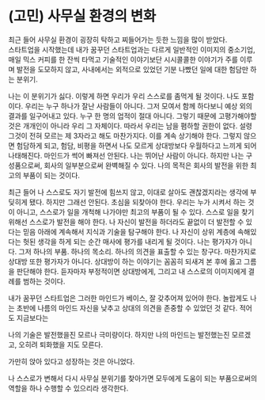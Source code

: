 # (고민) 사무실 환경의 변화

최근 들어 사무실 환경이 굉장히 탁하고 찌들어가는 듯한 느낌을 많이 받았다.  
스타트업을 시작했는데 내가 꿈꾸던 스타트업과는 다르게 일반적인 이미지의 중소기업, 매일 믹스 커피를 한 잔씩 타먹고 기술적인 이야기보단 시시콜콜한 이야기가 주를 이루며 발전을 도모하지 않고, 사내에서는 외적으로 있었던 기분 나빴던 일에 대한 험담만 하는 분위기.

나는 이 분위기가 싫다. 이렇게 하면 우리가 우리 스스로를 좀먹게 될 것이다. 나도 포함이다. 우리는 누구 하나가 잘난 사람들이 아니다. 그저 모여서 함께 하다보니 예상 외의 결과를 일구어내고 있다. 누구 한 명의 업적이 절대 아니다. 그렇기 때문에 고평가해야할 것은 개개인이 아니라 우리 그 자체이다. 따라서 우리는 남을 폄하할 권한이 없다. 설령 그것이 전혀 모르는 제 3자라고 해도 마찬가지다. 이를 계속 상기해야 한다. 그렇지 않으면 험담하게 되고, 험담, 비평을 하면서 나도 모르게 상대방보다 우월하다고 느끼게 되어 나태해진다. 마인드가 썩어 빠져선 안된다. 나는 뛰어난 사람이 아니다. 하지만 나는 구성품으로써, 회사의 일부분으로써 완벽해질 수 있다. 나의 목적은 회사의 발전을 위한 최고의 부품이 되는 것이다.

최근 들어 나 스스로도 자기 발전에 힘쓰지 않고, 이대로 살아도 괜찮겠지라는 생각에 부딪히게 됐다. 하지만 그래선 안된다. 초심을 되찾아야 한다. 우리는 누가 시켜서 하는 것이 아니고, 스스로가 일을 개척해 나가야만 최고의 부품이 될 수 있다. 스스로 일을 찾기 위해선 스스로가 발전을 해야 한다. 나 자신이 발전을 하더라도 끝없이 더 발전할 수 있다는 믿음 아래에 계속해서 지식과 기술을 탐구해야 한다. 나 자신이 상위 계층에 속해있다는 헛된 생각을 하게 되는 순간 매사에 평가를 내리게 될 것이다. 나는 평가자가 아니다. 그저 하나의 부품. 하나의 목소리. 하나의 의견을 표출할 수 있는 창구다. 마찬가지로 상대방 또한 평가자가 아니다. 상대방이 하는 이야기는 꼼꼼히 되새겨 본 후에 옳고 그름을 판단해야 한다. 듣자마자 부정적이면 상대방에게, 그리고 내 스스로의 이미지에게 결례를 범하는 것이다.

내가 꿈꾸던 스타트업은 그러한 마인드가 베이스, 잘 갖추어져 있어야 한다. 놀랍게도 나는 초반에 나름의 마인드 자신을 낮추고 상대의 의견을 존중할 수 있었던 것 같다. 적어도 지금보다는

나의 기술은 발전했을진 모르나 극미량이다. 하지만 나의 마인드는 발전했는진 모르겠고, 오히려 퇴화했을 지도 모른다.

가만히 앉아 있다고 성장하는 것은 아니었다.

나 스스로가 변해서 다시 사무실 분위기를 찾아가면 모두에게 도움이 되는 부품으로써의 역할을 하나 수행할 수 있으리라 생각한다.
